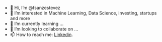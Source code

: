 - 👋 Hi, I’m @fsanzestevez
- 👀 I’m interested in Machine Learning, Data Science, investing, startups and more
- 🌱 I’m currently learning ...
- 💞️ I’m looking to collaborate on ...
- 📫 How to reach me: [Linkedin](https://www.linkedin.com/in/fran-sanz-estevez/).

<!---
fsanzestevez/fsanzestevez is a ✨ special ✨ repository because its `README.md` (this file) appears on your GitHub profile.
You can click the Preview link to take a look at your changes.
--->
